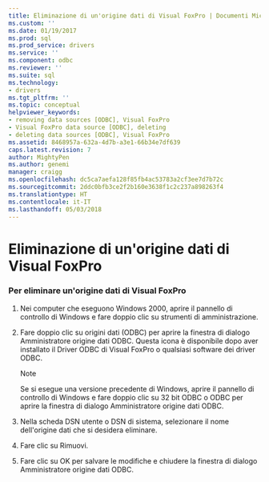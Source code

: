 ```yaml
---
title: Eliminazione di un'origine dati di Visual FoxPro | Documenti Microsoft
ms.custom: ''
ms.date: 01/19/2017
ms.prod: sql
ms.prod_service: drivers
ms.service: ''
ms.component: odbc
ms.reviewer: ''
ms.suite: sql
ms.technology:
- drivers
ms.tgt_pltfrm: ''
ms.topic: conceptual
helpviewer_keywords:
- removing data sources [ODBC], Visual FoxPro
- Visual FoxPro data source [ODBC], deleting
- deleting data sources [ODBC], Visual FoxPro
ms.assetid: 8468957a-632a-4d7b-a3e1-66b34e7df639
caps.latest.revision: 7
author: MightyPen
ms.author: genemi
manager: craigg
ms.openlocfilehash: dc5ca7aefa128f85fb4ac53783a2cf3ee7d7b72c
ms.sourcegitcommit: 2ddc0bfb3ce2f2b160e3638f1c2c237a898263f4
ms.translationtype: HT
ms.contentlocale: it-IT
ms.lasthandoff: 05/03/2018
---
```

# <a name="deleting-a-visual-foxpro-data-source"></a>Eliminazione di un'origine dati di Visual FoxPro
### <a name="to-delete-a-visual-foxpro-data-source"></a>Per eliminare un'origine dati di Visual FoxPro  
  
1.  Nei computer che eseguono Windows 2000, aprire il pannello di controllo di Windows e fare doppio clic su strumenti di amministrazione.  
  
2.  Fare doppio clic su origini dati (ODBC) per aprire la finestra di dialogo Amministratore origine dati ODBC. Questa icona è disponibile dopo aver installato il Driver ODBC di Visual FoxPro o qualsiasi software dei driver ODBC.  
  
    > [!NOTE]  
    >  Se si esegue una versione precedente di Windows, aprire il pannello di controllo di Windows e fare doppio clic su 32 bit ODBC o ODBC per aprire la finestra di dialogo Amministratore origine dati ODBC.  
  
3.  Nella scheda DSN utente o DSN di sistema, selezionare il nome dell'origine dati che si desidera eliminare.  
  
4.  Fare clic su Rimuovi.  
  
5.  Fare clic su OK per salvare le modifiche e chiudere la finestra di dialogo Amministratore origine dati ODBC.
